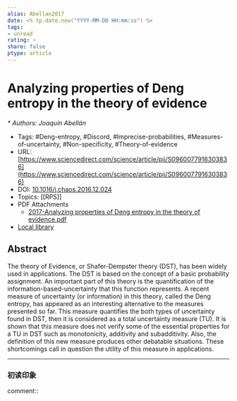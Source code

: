 ```yaml
---
alias: Abellan2017
date: <% tp.date.now("YYYY-MM-DD HH:mm:ss") %>
tags: 
- unread
rating: ⭐
share: false
ptype: article
---
```


# Analyzing properties of Deng entropy in the theory of evidence
<cite>* Authors: Joaquín Abellán</cite>
* Tags: #Deng-entropy, #Discord, #Imprecise-probabilities, #Measures-of-uncertainty, #Non-specificity, #Theory-of-evidence
* URL: [https://www.sciencedirect.com/science/article/pii/S0960077916303836](https://www.sciencedirect.com/science/article/pii/S0960077916303836)
* DOI: [10.1016/j.chaos.2016.12.024](https://doi.org/10.1016/j.chaos.2016.12.024)
* Topics: [[RPS]]
* PDF Attachments
	- [2017-Analyzing properties of Deng entropy in the theory of evidence.pdf](zotero://open-pdf/library/items/XDNLFY6L)
* [Local library](zotero://select/items/1_7MCUFCJK)

## Abstract

The theory of Evidence, or Shafer-Dempster theory (DST), has been widely used in applications. The DST is based on the concept of a basic probability assignment. An important part of this theory is the quantification of the information-based-uncertainty that this function represents. A recent measure of uncertainty (or information) in this theory, called the Deng entropy, has appeared as an interesting alternative to the measures presented so far. This measure quantifies the both types of uncertainty found in DST, then it is considered as a total uncertainty measure (TU). It is shown that this measure does not verify some of the essential properties for a TU in DST such as monotonicity, additivity and subadditivity. Also, the definition of this new measure produces other debatable situations. These shortcomings call in question the utility of this measure in applications.


---

### 初读印象

comment::
